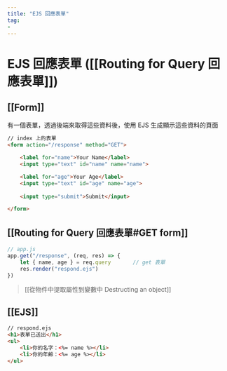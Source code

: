 ```yaml
---
title: "EJS 回應表單"
tag: 
- 
---
```

# EJS 回應表單 ([[Routing for Query 回應表單]])
## [[Form]]
有一個表單，透過後端來取得這些資料後，使用 EJS 生成顯示這些資料的頁面
```html
// index 上的表單
<form action="/response" method="GET">

	<label for="name">Your Name</label>
	<input type="text" id="name" name="name">

	<label for="age">Your Age</label>
	<input type="text" id="age" name="age">
	
	<input type="submit">Submit</input>

</form>
```
## [[Routing for Query 回應表單#GET form]]
```js
// app.js
app.get("/response", (req, res) => {
	let { name, age } = req.query		// get 表單
	res.render("respond.ejs")
})
```
> [[從物件中提取屬性到變數中 Destructing an object]]

## [[EJS]]
```html
// respond.ejs
<h1>表單已送出</h1>
<ul>
	<li>你的名字：<%= name %></li>
	<li>你的年齡：<%= age %></li>
</ul>
```
